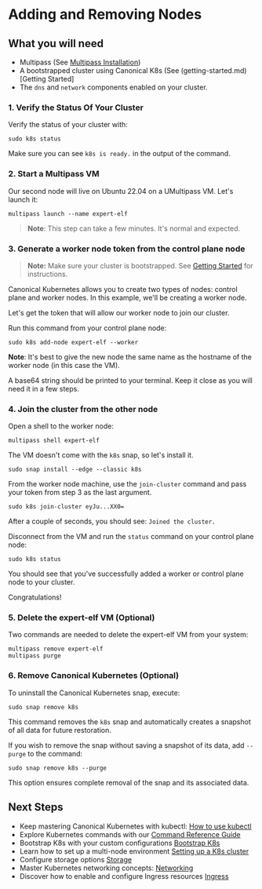 # Adding and Removing Nodes

## What you will need
- Multipass (See [Multipass Installation](https://multipass.run/install))
- A bootstrapped cluster using Canonical K8s (See (getting-started.md)[Getting Started]
- The `dns` and `network` components enabled on your cluster.

### 1. Verify the Status Of Your Cluster

Verify the status of your cluster with:

```
sudo k8s status
```

Make sure you can see `k8s is ready.` in the output of the command.

### 2. Start a Multipass VM

Our second node will live on Ubuntu 22.04 on a UMultipass VM. Let's launch it:

```
multipass launch --name expert-elf
```

> **Note**: This step can take a few minutes. It's normal and expected.

### 3. Generate a worker node token from the control plane node

> **Note:** Make sure your cluster is bootstrapped. See [Getting Started](getting-started.md) for instructions.

Canonical Kubernetes allows you to create two types of nodes: control plane 
and worker nodes. In this example, we'll be creating a worker node.

Let's get the token that will allow our worker node to join our cluster.

Run this command from your control plane node:

```
sudo k8s add-node expert-elf --worker
```

**Note**: It's best to give the new node the same name as the hostname of the 
worker node (in this case the VM).

A base64 string should be printed to your terminal. Keep it close as you 
will need it in a few steps.

### 4. Join the cluster from the other node

Open a shell to the worker node:

```
multipass shell expert-elf
```

The VM doesn't come with the `k8s` snap, so let's install it.

```
sudo snap install --edge --classic k8s
```

From the worker node machine, use the `join-cluster` command and pass your 
token from step 3 as the last argument.

```
sudo k8s join-cluster eyJu...XX0=
```

After a couple of seconds, you should see: `Joined the cluster.`

Disconnect from the VM and run the `status` command on your control plane node:

```
sudo k8s status
```

You should see that you've successfully added a worker or control plane node to your cluster.

Congratulations!

### 5. Delete the expert-elf VM (Optional)

Two commands are needed to delete the expert-elf VM from your system:

```
multipass remove expert-elf
multipass purge
```

### 6. Remove Canonical Kubernetes (Optional)

To uninstall the Canonical Kubernetes snap, execute:

```
sudo snap remove k8s
```

This command removes the `k8s` snap and automatically creates a snapshot of all data for future restoration.

If you wish to remove the snap without saving a snapshot of its data, add `--purge` to the command:

```
sudo snap remove k8s --purge
```
This option ensures complete removal of the snap and its associated data.

## Next Steps

- Keep mastering Canonical Kubernetes with kubectl: [How to use kubectl](#TODO)
- Explore Kubernetes commands with our [Command Reference Guide](#TODO)
- Bootstrap K8s with your custom configurations [Bootstrap K8s](#TODO)
- Learn how to set up a multi-node environment [Setting up a K8s cluster](#TODO)
- Configure storage options [Storage](#TODO)
- Master Kubernetes networking concepts: [Networking](#TODO)
- Discover how to enable and configure Ingress resources [Ingress](#TODO)